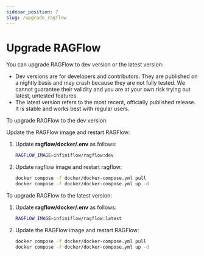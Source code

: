 ```yaml
---
sidebar_position: 7
slug: /upgrade_ragflow
---
```


# Upgrade RAGFlow

You can upgrade RAGFlow to dev version or the latest version:

- Dev versions are for developers and contributors. They are published on a nightly basis and may crash because they are not fully tested. We cannot guarantee their validity and you are at your own risk trying out latest, untested features.
- The latest version refers to the most recent, officially published release. It is stable and works best with regular users.

To upgrade RAGFlow to the dev version:

Update the RAGFlow image and restart RAGFlow:

1. Update **ragflow/docker/.env** as follows:

   ```bash
   RAGFLOW_IMAGE=infiniflow/ragflow:dev
   ```

2. Update ragflow image and restart ragflow:

   ```bash
   docker compose -f docker/docker-compose.yml pull
   docker compose -f docker/docker-compose.yml up -d
   ```

To upgrade RAGFlow to the latest version:

1. Update **ragflow/docker/.env** as follows:

   ```bash
   RAGFLOW_IMAGE=infiniflow/ragflow:latest
   ```

2. Update the RAGFlow image and restart RAGFlow:

   ```bash
   docker compose -f docker/docker-compose.yml pull
   docker compose -f docker/docker-compose.yml up -d
   ```
